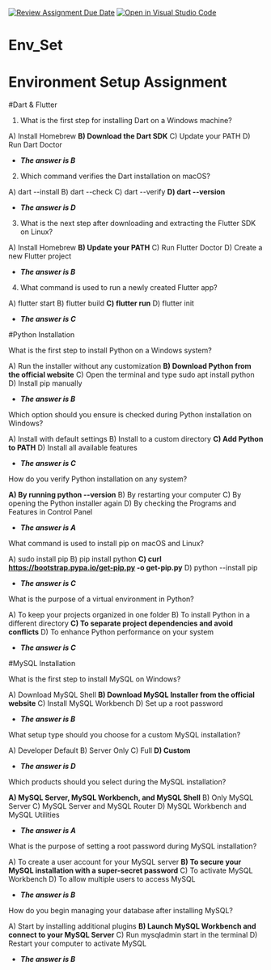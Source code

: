 [![Review Assignment Due Date](https://classroom.github.com/assets/deadline-readme-button-22041afd0340ce965d47ae6ef1cefeee28c7c493a6346c4f15d667ab976d596c.svg)](https://classroom.github.com/a/vnsr1XuU)
[![Open in Visual Studio Code](https://classroom.github.com/assets/open-in-vscode-2e0aaae1b6195c2367325f4f02e2d04e9abb55f0b24a779b69b11b9e10269abc.svg)](https://classroom.github.com/online_ide?assignment_repo_id=15624396&assignment_repo_type=AssignmentRepo)
# Env_Set

# Environment Setup Assignment

#Dart & Flutter

1. What is the first step for installing Dart on a Windows machine?

A) Install Homebrew
**B) Download the Dart SDK**
C) Update your PATH
D) Run Dart Doctor
- **_The answer is B_**


2. Which command verifies the Dart installation on macOS?

A) dart --install
B) dart --check
C) dart --verify
**D) dart --version**
- **_The answer is D_**


3. What is the next step after downloading and extracting the Flutter SDK on Linux?

A) Install Homebrew
**B) Update your PATH**
C) Run Flutter Doctor
D) Create a new Flutter project
- **_The answer is B_**


4. What command is used to run a newly created Flutter app?

A) flutter start
B) flutter build
**C) flutter run**
D) flutter init
- **_The answer is C_**


#Python Installation

What is the first step to install Python on a Windows system?

A) Run the installer without any customization
**B) Download Python from the official website**
C) Open the terminal and type sudo apt install python
D) Install pip manually
- **_The answer is B_**

Which option should you ensure is checked during Python installation on Windows?

A) Install with default settings
B) Install to a custom directory
**C) Add Python to PATH**
D) Install all available features
- **_The answer is C_**

How do you verify Python installation on any system?

**A) By running python --version**
B) By restarting your computer
C) By opening the Python installer again
D) By checking the Programs and Features in Control Panel
- **_The answer is A_**

What command is used to install pip on macOS and Linux?

A) sudo install pip
B) pip install python
**C) curl https://bootstrap.pypa.io/get-pip.py -o get-pip.py**
D) python --install pip
- **_The answer is C_**

What is the purpose of a virtual environment in Python?

A) To keep your projects organized in one folder
B) To install Python in a different directory
**C) To separate project dependencies and avoid conflicts**
D) To enhance Python performance on your system
- **_The answer is C_**

#MySQL Installation

What is the first step to install MySQL on Windows?

A) Download MySQL Shell
**B) Download MySQL Installer from the official website**
C) Install MySQL Workbench
D) Set up a root password
- **_The answer is B_**

What setup type should you choose for a custom MySQL installation?

A) Developer Default
B) Server Only
C) Full
**D) Custom**
- **_The answer is D_**

Which products should you select during the MySQL installation?

**A) MySQL Server, MySQL Workbench, and MySQL Shell**
B) Only MySQL Server
C) MySQL Server and MySQL Router
D) MySQL Workbench and MySQL Utilities
- **_The answer is A_**

What is the purpose of setting a root password during MySQL installation?

A) To create a user account for your MySQL server
**B) To secure your MySQL installation with a super-secret password**
C) To activate MySQL Workbench
D) To allow multiple users to access MySQL
- **_The answer is B_**

How do you begin managing your database after installing MySQL?

A) Start by installing additional plugins
**B) Launch MySQL Workbench and connect to your MySQL Server**
C) Run mysqladmin start in the terminal
D) Restart your computer to activate MySQL
- **_The answer is B_**
